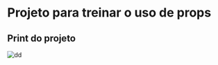 # Projeto para treinar o uso de props

## Print do projeto
![dd](https://github.com/guiwebber/usingProps/assets/47763495/84c655b2-ab1a-42d9-8e16-1d59ad982933)
